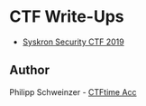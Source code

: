 # CTF Write-Ups
- [Syskron Security CTF 2019](https://github.com/PhilippSchweinzer/CTFs/tree/master/Syskron%20Security%20CTF%202019)

## Author
Philipp Schweinzer - [CTFtime Acc](https://ctftime.org/user/64124)
